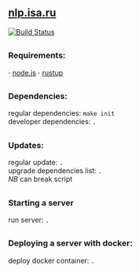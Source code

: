 ## [nlp.isa.ru]()
[![Build Status](https://travis-ci.com/randomunrandom/nlp-isa.svg?branch=master)](https://travis-ci.com/randomunrandom/nlp-isa)

##
### Requirements:
⋅ [node.js](https://nodejs.org/en/)
⋅ [rustup]()

##
### Dependencies:
regular dependencies:   `make init`\
developer dependencies: `.`

##
### Updates:
regular update: `.`\
upgrade dependencies list: `.`\
*NB* can break script

##
### Starting a server
run server: `.`

##
### Deploying a server with docker:
deploy docker container: `.`
